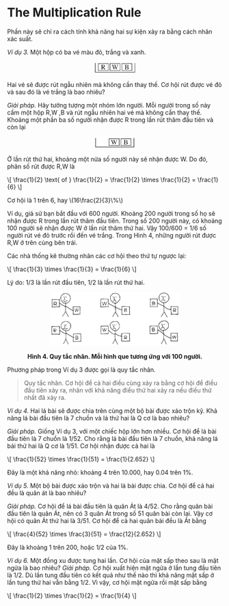 # The Multiplication Rule

Phần này sẽ chỉ ra cách tính khả năng hai sự kiện xảy ra bằng cách nhân xác suất.

_Ví dụ 3._ Một hộp có ba vé màu đỏ, trắng và xanh.

<center><img src="ex3_1.png" width="20%" height="auto"></center>

Hai vé sẽ được rút ngẫu nhiên mà không cần thay thế. Cơ hội rút được vé đỏ và sau đó là vé trắng là bao nhiêu?

_Giải pháp._ Hãy tưởng tượng một nhóm lớn người. Mỗi người trong số này cầm một hộp R,W ,B và rút ngẫu nhiên hai vé mà không cần thay thế. Khoảng một phần ba số người nhận được R trong lần rút thăm đầu tiên và còn lại

<center><img src="ex3_2.png" width="20%" height="auto"></center>

Ở lần rút thứ hai, khoảng một nửa số người này sẽ nhận được W. Do đó, phân số rút được R,W là

\\[
\frac{1}{2} \text{ of } \frac{1}{2} = \frac{1}{2} \times \frac{1}{2} = \frac{1}{6}
\\]

Cơ hội là 1 trên 6, hay \\(16\frac{2}{3}\\%\\)

Ví dụ, giả sử bạn bắt đầu với 600 người. Khoảng 200 người trong số họ sẽ nhận được R trong lần rút thăm đầu tiên. Trong số 200 người này, có khoảng 100 người sẽ nhận được W ở lần rút thăm thứ hai. Vậy 100/600 = 1/6 số người rút vé đỏ trước rồi đến vé trắng. Trong Hình 4, những người rút được R,W ở trên cùng bên trái.

Các nhà thống kê thường nhân các cơ hội theo thứ tự ngược lại:

\\[
\frac{1}{3} \times \frac{1}{3} = \frac{1}{6}
\\]

Lý do: 1/3 là lần rút đầu tiên, 1/2 là lần rút thứ hai.

<center><img src="fig4.png" width="60%" height="auto"></center>

**<center>Hình 4. Quy tắc nhân. Mỗi hình que tương ứng với 100 người.</center>**

Phương pháp trong Ví dụ 3 được gọi là quy tắc nhân.

> Quy tắc nhân. Cơ hội để cả hai điều cùng xảy ra bằng cơ hội để điều đầu tiên xảy ra, nhân với khả năng điều thứ hai xảy ra nếu điều thứ nhất đã xảy ra.

_Ví dụ 4._ Hai lá bài sẽ được chia trên cùng một bộ bài được xáo trộn kỹ. Khả năng lá bài đầu tiên là 7 chuồn và lá thứ hai là Q cơ là bao nhiêu?

_Giải pháp._ Giống Ví dụ 3, với một chiếc hộp lớn hơn nhiều. Cơ hội để lá bài đầu tiên là 7 chuồn là 1/52. Cho rằng lá bài đầu tiên là 7 chuồn, khả năng lá bài thứ hai là Q cơ là 1/51. Cơ hội nhận được cả hai là

\\[
\frac{1}{52} \times \frac{1}{51} = \frac{1}{2.652}
\\]

Đây là một khả năng nhỏ: khoảng 4 trên 10.000, hay 0.04 trên 1%.

_Ví dụ 5._ Một bộ bài được xáo trộn và hai lá bài được chia. Cơ hội để cả hai đều là quân át là bao nhiêu?

_Giải pháp._ Cơ hội để lá bài đầu tiên là quân Át là 4/52. Cho rằng quân bài đầu tiên là quân Át, nên có 3 quân Át trong số 51 quân bài còn lại. Vậy cơ hội có quân Át thứ hai là 3/51. Cơ hội để cả hai quân bài đều là Át bằng

\\[
\frac{4}{52} \times \frac{3}{51} = \frac{12}{2.652}
\\]

Đây là khoảng 1 trên 200, hoặc 1/2 của 1%.

_Ví dụ 6._ Một đồng xu được tung hai lần. Cơ hội của mặt sấp theo sau là mặt ngửa là bao nhiêu?
_Giải pháp._ Cơ hội xuất hiện mặt ngửa ở lần tung đầu tiên là 1/2. Dù lần tung đầu tiên có kết quả như thế nào thì khả năng mặt sấp ở lần tung thứ hai vẫn bằng 1/2. Vì vậy, cơ hội mặt ngửa rồi mặt sấp bằng

\\[
\frac{1}{2} \times \frac{1}{2} = \frac{1}{4}
\\]
